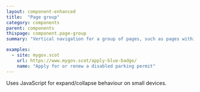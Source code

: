 ```yaml
---
layout: component-enhanced
title:  "Page group"
category: components
parent: components
thispage: component.page-group
summary: "Vertical navigation for a group of pages, such as pages within a multi-page article."

examples:
  - site: mygov.scot
    url: https://www.mygov.scot/apply-blue-badge/
    name: "Apply for or renew a disabled parking permit"
---
```


Uses JavaScript for expand/collapse behaviour on small devices.
